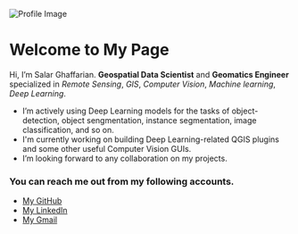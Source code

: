 ![Profile Image](https://avatars.githubusercontent.com/u/45109530?s=400&u=cfcc8ea5473d5b388bb795e11175efda3c3f7d61&v=4)  
       
# Welcome to My Page

Hi, I’m Salar Ghaffarian. **Geospatial Data Scientist** and **Geomatics Engineer** specialized in _Remote Sensing_, _GIS_, _Computer Vision_, _Machine learning_, _Deep Learning_.
 - I’m actively using Deep Learning models for the tasks of object-detection, object sengmentation, instance segmentation, image classification, and so on.
 - I'm currently working on building Deep Learning-related QGIS plugins and some other useful Computer Vision GUIs.
 - I’m looking forward to any collaboration on my projects.
### You can reach me out from my following accounts.
 - [My GitHub](https://github.com/salarghaffarian)
 - [My LinkedIn](https://www.linkedin.com/in/salar-ghaffarian-9738a0a1/)
 - [My Gmail](salarghaffarian1363@gmail.com)
